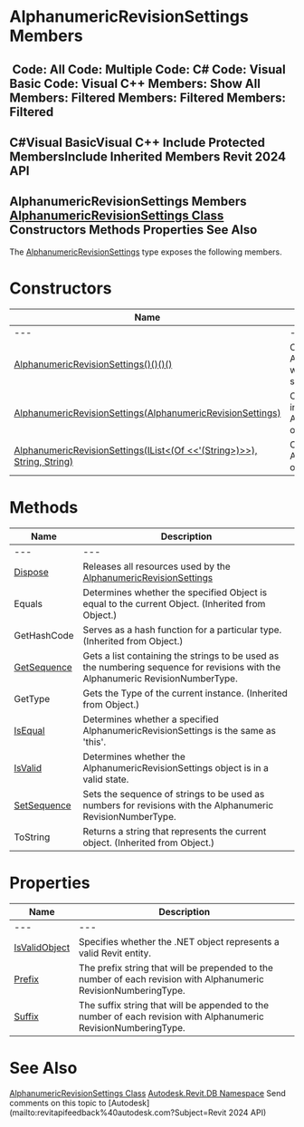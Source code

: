 # AlphanumericRevisionSettings Members

﻿
 Code: All Code: Multiple Code: C# Code: Visual Basic Code: Visual C++  Members: Show All Members: Filtered Members: Filtered Members: Filtered   
---  
C#Visual BasicVisual C++
Include Protected MembersInclude Inherited Members
Revit 2024 API  
---  
AlphanumericRevisionSettings Members  
[AlphanumericRevisionSettings Class](ee27c0eb-9f9b-b59c-728d-24b2654a2bc2.md "AlphanumericRevisionSettings Class") Constructors Methods Properties See Also  
---  
The [AlphanumericRevisionSettings](ee27c0eb-9f9b-b59c-728d-24b2654a2bc2.md "AlphanumericRevisionSettings Class") type exposes the following members.
# Constructors
| Name | Description |
| --- | --- |
| --- | --- | --- |
| [AlphanumericRevisionSettings()()()()](3af604c4-9144-43f3-51f0-db3730e9e5a3.md "AlphanumericRevisionSettings Constructor") | Constructs an AlphanumericRevisionSettings with a simple, default sequence. |
| [AlphanumericRevisionSettings(AlphanumericRevisionSettings)](66655e14-c46b-56c8-bda1-9fb36d7ecfda.md "AlphanumericRevisionSettings Constructor \(AlphanumericRevisionSettings\)") | Constructs a new copy of the input AlphanumericRevisionSettings object. |
| [AlphanumericRevisionSettings(IList<(Of <<'(String>)>>), String, String)](ce102195-68eb-adeb-1488-6c66d82cdff1.md "AlphanumericRevisionSettings Constructor \(IList\(String\), String, String\)") | Constructs an AlphanumericRevisionSettings object. |

# Methods
| Name | Description |
| --- | --- |
| --- | --- | --- |
| [Dispose](127028b0-93b0-d2df-1cbb-52df4a874093.md "Dispose Method") | Releases all resources used by the [AlphanumericRevisionSettings](ee27c0eb-9f9b-b59c-728d-24b2654a2bc2.md "AlphanumericRevisionSettings Class") |
| Equals | Determines whether the specified Object is equal to the current Object. (Inherited from Object.) |
| GetHashCode | Serves as a hash function for a particular type.  (Inherited from Object.) |
| [GetSequence](05d90a7d-2132-9106-df38-0fe9c3c0bef0.md "GetSequence Method") | Gets a list containing the strings to be used as the numbering sequence for revisions with the Alphanumeric RevisionNumberType. |
| GetType | Gets the Type of the current instance. (Inherited from Object.) |
| [IsEqual](c1a2f01a-8bfd-b990-c8da-bb8e7804e0be.md "IsEqual Method") | Determines whether a specified AlphanumericRevisionSettings is the same as 'this'. |
| [IsValid](6c14b024-3da1-2446-aafc-796d958a4ded.md "IsValid Method") | Determines whether the AlphanumericRevisionSettings object is in a valid state. |
| [SetSequence](5d362974-b742-35d9-c628-10e793b7c1e1.md "SetSequence Method") | Sets the sequence of strings to be used as numbers for revisions with the Alphanumeric RevisionNumberType. |
| ToString | Returns a string that represents the current object. (Inherited from Object.) |

# Properties
| Name | Description |
| --- | --- |
| --- | --- | --- |
| [IsValidObject](6155bd49-ab00-7961-a33b-397d739df218.md "IsValidObject Property") | Specifies whether the .NET object represents a valid Revit entity. |
| [Prefix](bb8129ba-3ba4-43e0-b900-1d92a9d59618.md "Prefix Property") | The prefix string that will be prepended to the number of each revision with Alphanumeric RevisionNumberingType. |
| [Suffix](6b0c1421-1317-d29e-54b2-c806a4df5bc7.md "Suffix Property") | The suffix string that will be appended to the number of each revision with Alphanumeric RevisionNumberingType. |

# See Also
[AlphanumericRevisionSettings Class](ee27c0eb-9f9b-b59c-728d-24b2654a2bc2.md "AlphanumericRevisionSettings Class")
[Autodesk.Revit.DB Namespace](87546ba7-461b-c646-cbb1-2cb8f5bff8b2.md "Autodesk.Revit.DB Namespace")
Send comments on this topic to [Autodesk](mailto:revitapifeedback%40autodesk.com?Subject=Revit 2024 API)
